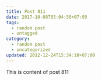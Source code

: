 ```yaml
---
title: Post 811
date: 2017-10-08T05:04:50+07:00
tags:
  - random post
  - untagged
category:
  - random post
  - uncategorized
updated: 2012-12-24T15:34:10+07:00
---
```

This is content of post 811